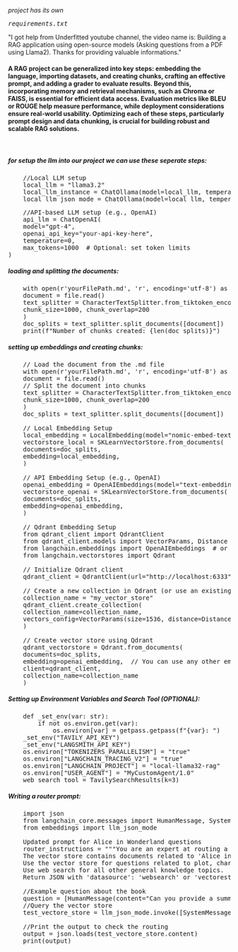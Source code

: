 *project has its own <pre>requirements.txt</pre>*

"I got help from Underfitted youtube channel, the video name is: Building a RAG application using open-source models (Asking questions from a PDF using Llama2). Thanks for providing valuable informations."

<h4> A RAG project can be generalized into key steps: embedding the language, importing datasets, and creating chunks, crafting an effective prompt, and adding a grader to evaluate results. Beyond this, incorporating memory and retrieval mechanisms, such as Chroma or FAISS, is essential for efficient data access. Evaluation metrics like BLEU or ROUGE help measure performance, while deployment considerations ensure real-world usability. Optimizing each of these steps, particularly prompt design and data chunking, is crucial for building robust and scalable RAG solutions.</h4></br>

<h5>for setup the llm into our project we can use these seperate steps:</h5>
<pre>
    //Local LLM setup
    local_llm = "llama3.2"
    local_llm_instance = ChatOllama(model=local_llm, temperature=0)
    local_llm_json_mode = ChatOllama(model=local_llm, temperature=0, format="json")
</pre>

<pre>
    //API-based LLM setup (e.g., OpenAI)
    api_llm = ChatOpenAI(
    model="gpt-4",
    openai_api_key="your-api-key-here",
    temperature=0,
    max_tokens=1000  # Optional: set token limits
)
</pre>

<h5>loading and splitting the documents:</h5>
<pre>
    with open(r'yourFilePath.md', 'r', encoding='utf-8') as file: 
    document = file.read()
    text_splitter = CharacterTextSplitter.from_tiktoken_encoder(
    chunk_size=1000, chunk_overlap=200
    )
    doc_splits = text_splitter.split_documents([document])
    print(f"Number of chunks created: {len(doc_splits)}")
</pre>

<h5>setting up embeddings and creating chunks:</h5>
<pre>
    // Load the document from the .md file
    with open(r'yourFilePath.md', 'r', encoding='utf-8') as file: 
    document = file.read()
    // Split the document into chunks
    text_splitter = CharacterTextSplitter.from_tiktoken_encoder(
    chunk_size=1000, chunk_overlap=200
    )
    doc_splits = text_splitter.split_documents([document]) </br>
    // Local Embedding Setup
    local_embedding = LocalEmbedding(model="nomic-embed-text-v1.5", inference_mode="local")
    vectorstore_local = SKLearnVectorStore.from_documents(
    documents=doc_splits,
    embedding=local_embedding,
    )</br>
    // API Embedding Setup (e.g., OpenAI)
    openai_embedding = OpenAIEmbeddings(model="text-embedding-ada-002")
    vectorstore_openai = SKLearnVectorStore.from_documents(
    documents=doc_splits,
    embedding=openai_embedding,
    )</br>
    // Qdrant Embedding Setup
    from qdrant_client import QdrantClient
    from qdrant_client.models import VectorParams, Distance
    from langchain.embeddings import OpenAIEmbeddings  # or any other embeddings
    from langchain.vectorstores import Qdrant</br>
    // Initialize Qdrant client
    qdrant_client = QdrantClient(url="http://localhost:6333")  // replace with your Qdrant server URL if necessary</br>
    // Create a new collection in Qdrant (or use an existing one)
    collection_name = "my_vector_store"
    qdrant_client.create_collection(
    collection_name=collection_name,
    vectors_config=VectorParams(size=1536, distance=Distance.COSINE)  // Adjust size and distance based on your embeddings
    )</br>
    // Create vector store using Qdrant
    qdrant_vectorstore = Qdrant.from_documents(
    documents=doc_splits,
    embedding=openai_embedding,  // You can use any other embedding model
    client=qdrant_client,
    collection_name=collection_name
    )
</pre>

<h5>Setting up Environment Variables and Search Tool (OPTIONAL):</h5>
<pre>
    def _set_env(var: str):
        if not os.environ.get(var):
            os.environ[var] = getpass.getpass(f"{var}: ")
    _set_env("TAVILY_API_KEY")
    _set_env("LANGSMITH_API_KEY")
    os.environ["TOKENIZERS_PARALLELISM"] = "true"
    os.environ["LANGCHAIN_TRACING_V2"] = "true"
    os.environ["LANGCHAIN_PROJECT"] = "local-llama32-rag"
    os.environ["USER_AGENT"] = "MyCustomAgent/1.0"
    web_search_tool = TavilySearchResults(k=3)
</pre>

<h5>Writing a router prompt: </h5>
<pre>
    import json
    from langchain_core.messages import HumanMessage, SystemMessage
    from embeddings import llm_json_mode</br>
    Updated prompt for Alice in Wonderland questions
    router_instructions = """You are an expert at routing a user question to a vector store or web search.
    The vector store contains documents related to 'Alice in Wonderland'.
    Use the vector store for questions related to plot, characters, summary, and any specific book detail.
    Use web search for all other general knowledge topics.
    Return JSON with 'datasource': 'websearch' or 'vectorestore' based on the query context."""</br>
    //Example question about the book
    question = [HumanMessage(content="Can you provide a summary of Alice in Wonderland?")]
    //Query the vector store
    test_vectore_store = llm_json_mode.invoke([SystemMessage(content=router_instructions)] +     question)</br>
    //Print the output to check the routing
    output = json.loads(test_vectore_store.content)
    print(output)
</pre>
